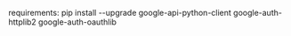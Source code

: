requirements:
pip install --upgrade google-api-python-client google-auth-httplib2 google-auth-oauthlib 

